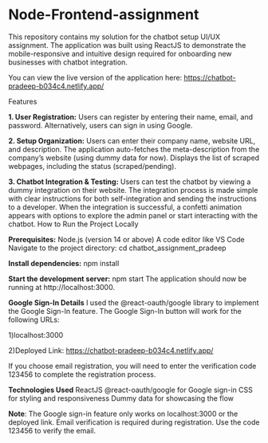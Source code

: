 # Node-Frontend-assignment

This repository contains my solution for the chatbot setup UI/UX assignment. The application was built using ReactJS to demonstrate the mobile-responsive and intuitive design required for onboarding new businesses with chatbot integration.

You can view the live version of the application here:
https://chatbot-pradeep-b034c4.netlify.app/

Features

**1. User Registration:**
Users can register by entering their name, email, and password.
Alternatively, users can sign in using Google.

**2. Setup Organization:**
Users can enter their company name, website URL, and description.
The application auto-fetches the meta-description from the company’s website (using dummy data for now).
Displays the list of scraped webpages, including the status (scraped/pending).

**3. Chatbot Integration & Testing:**
Users can test the chatbot by viewing a dummy integration on their website.
The integration process is made simple with clear instructions for both self-integration and sending the instructions to a developer.
When the integration is successful, a confetti animation appears with options to explore the admin panel or start interacting with the chatbot.
How to Run the Project Locally

**Prerequisites:**
Node.js (version 14 or above)
A code editor like VS Code
Navigate to the project directory:
cd chatbot_assignment_pradeep

**Install dependencies:**
npm install

**Start the development server:**
npm start
The application should now be running at http://localhost:3000.

**Google Sign-In Details**
I used the @react-oauth/google library to implement the Google Sign-In feature.
The Google Sign-In button will work for the following URLs:

1)localhost:3000

2)Deployed Link: 
https://chatbot-pradeep-b034c4.netlify.app/

If you choose email registration, you will need to enter the verification code 123456 to complete the registration process.

**Technologies Used**
ReactJS
@react-oauth/google for Google sign-in
CSS for styling and responsiveness
Dummy data for showcasing the flow

**Note**: 
The Google sign-in feature only works on localhost:3000 or the deployed link. Email verification is required during registration. Use the code 123456 to verify the email.
